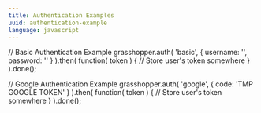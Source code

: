 ```yaml
---
title: Authentication Examples
uuid: authentication-example
language: javascript
---
```


// Basic Authentication Example
grasshopper.auth( 'basic', { username: '', password: '' } ).then( function( token ) {
    // Store user's token somewhere
} ).done();


// Google Authentication Example
grasshopper.auth( 'google', { code: 'TMP GOOGLE TOKEN' } ).then( function( token ) {
    // Store user's token somewhere
} ).done();

